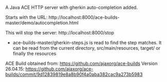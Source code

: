 A Java ACE HTTP server with gherkin auto-completion added.

Starts with the URL: http://localhost:8000/ace-builds-master/demo/autocompletion.html

This will stop the server: http://localhost:8000/stop

* ace-builds-master/gherkin-steps.js is read to find the step matches.
    It can be read from the current directory, src/main/resources, target/ or finally the resources


ACE Build obtained from: https://github.com/ajaxorg/ace-builds
Version 26.04.15: https://github.com/ajaxorg/ace-builds/commit/9d12839819e8a8b90f4a0aba382cac9a273b5983
